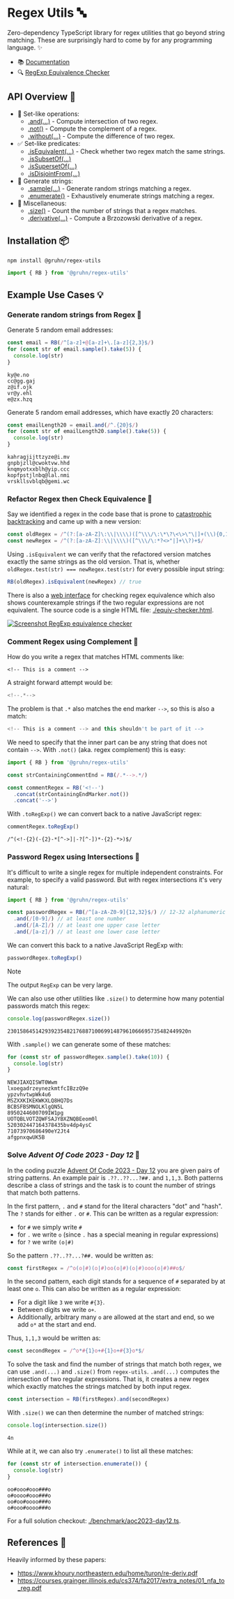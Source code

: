 # Regex Utils 🔤

Zero-dependency TypeScript library for regex utilities that go beyond string matching.
These are surprisingly hard to come by for any programming language. ✨

- 📚 [Documentation](https://gruhn.github.io/regex-utils/interfaces/RegexBuilder.html)
- 🔍 [RegExp Equivalence Checker](https://gruhn.github.io/regex-utils/equiv-checker.html)

## API Overview 🚀

- 🔗 Set-like operations:
  - [.and(...)](https://gruhn.github.io/regex-utils/interfaces/RegexBuilder.html#and) - Compute intersection of two regex.
  - [.not()](https://gruhn.github.io/regex-utils/interfaces/RegexBuilder.html#not) - Compute the complement of a regex.
  - [.without(...)](https://gruhn.github.io/regex-utils/interfaces/RegexBuilder.html#without) - Compute the difference of two regex.
- ✅ Set-like predicates:
  - [.isEquivalent(...)](https://gruhn.github.io/regex-utils/interfaces/RegexBuilder.html#isEquivalent) - Check whether two regex match the same strings.
  - [.isSubsetOf(...)](https://gruhn.github.io/regex-utils/interfaces/RegexBuilder.html#isSubsetOf)
  - [.isSupersetOf(...)](https://gruhn.github.io/regex-utils/interfaces/RegexBuilder.html#isSupersetOf)
  - [.isDisjointFrom(...)](https://gruhn.github.io/regex-utils/interfaces/RegexBuilder.html#isDisjointFrom)
- 📜 Generate strings:
  - [.sample(...)](https://gruhn.github.io/regex-utils/interfaces/RegexBuilder.html#sample) - Generate random strings matching a regex.
  - [.enumerate()](https://gruhn.github.io/regex-utils/interfaces/RegexBuilder.html#enumerate) - Exhaustively enumerate strings matching a regex.
- 🔧 Miscellaneous:
  - [.size()](https://gruhn.github.io/regex-utils/interfaces/RegexBuilder.html#size) - Count the number of strings that a regex matches.
  - [.derivative(...)](https://gruhn.github.io/regex-utils/interfaces/RegexBuilder.html#derivative) - Compute a Brzozowski derivative of a regex.

## Installation 📦

```bash
npm install @gruhn/regex-utils
```
```typescript
import { RB } from '@gruhn/regex-utils'
```

## Example Use Cases 💡

### Generate random strings from Regex 📜

Generate 5 random email addresses:
```typescript
const email = RB(/^[a-z]+@[a-z]+\.[a-z]{2,3}$/)
for (const str of email.sample().take(5)) {
  console.log(str)
}
```
```
ky@e.no
cc@gg.gaj
z@if.ojk
vr@y.ehl
e@zx.hzq
```

Generate 5 random email addresses, which have exactly 20 characters:
```typescript
const emailLength20 = email.and(/^.{20}$/)
for (const str of emailLength20.sample().take(5)) {
  console.log(str)
}
```
```
kahragjijttzyze@i.mv
gnpbjzll@cwoktvw.hhd
knqmyotxxblh@yip.ccc
kopfpstjlnbq@lal.nmi
vrskllsvblqb@gemi.wc
```

### Refactor Regex then Check Equivalence 🔄

Say we identified a regex in the code base that is prone to
[catastrophic backtracking](https://stackoverflow.com/questions/45463148/fixing-catastrophic-backtracking-in-regular-expression)
and came up with a new version:

```typescript
const oldRegex = /^(?:[a-zA-Z]\:\\|\\\\)([^\\\/\:\*\?\<\>\"\|]+(\\){0,1})+$/
const newRegex = /^(?:[a-zA-Z]:\\|\\\\)([^\\\/\:*?<>"|]+\\?)+$/
```

Using `.isEquivalent` we can verify that the refactored version matches exactly the same strings as the old version.
That is, whether `oldRegex.test(str) === newRegex.test(str)` for every possible input string:

```typescript
RB(oldRegex).isEquivalent(newRegex) // true
```

There is also a [web interface](https://gruhn.github.io/regex-utils/equiv-checker.html) for checking regex equivalence
which also shows counterexample strings if the two regular expressions are not equivalent.
The source code is a single HTML file: [./equiv-checker.html](./equiv-checker.html).

<a href="https://gruhn.github.io/regex-utils/equiv-checker.html">
  <img alt="Screenshot RegExp equivalence checker" src="./equiv-checker-screenshot.png" />
</a>

### Comment Regex using Complement 💬

How do you write a regex that matches HTML comments like:
```
<!-- This is a comment -->
```
A straight forward attempt would be:
```typescript
<!--.*-->
```
The problem is that `.*` also matches the end marker `-->`, 
so this is also a match:
```typescript
<!-- This is a comment --> and this shouldn't be part of it -->
```
We need to specify that the inner part can be any string that does not contain `-->`.
With `.not()` (aka. regex complement) this is easy:

```typescript
import { RB } from '@gruhn/regex-utils'

const strContainingCommentEnd = RB(/.*-->.*/)

const commentRegex = RB('<!--')
  .concat(strContainingEndMarker.not())
  .concat('-->')
```

With `.toRegExp()` we can convert back to a native JavaScript regex:
```typescript
commentRegex.toRegExp()
```
```
/^(<!-{2}(-{2}-*[^->]|-?[^-])*-{2}-*>)$/
```

### Password Regex using Intersections 🔐

It's difficult to write a single regex for multiple independent constraints.
For example, to specify a valid password.
But with regex intersections it's very natural:

```typescript
import { RB } from '@gruhn/regex-utils'

const passwordRegex = RB(/^[a-zA-Z0-9]{12,32}$/) // 12-32 alphanumeric characters
  .and(/[0-9]/) // at least one number
  .and(/[A-Z]/) // at least one upper case letter   
  .and(/[a-z]/) // at least one lower case letter
```

We can convert this back to a native JavaScript RegExp with:
```typescript
passwordRegex.toRegExp()
```
> [!NOTE]  
> The output `RegExp` can be very large.

We can also use other utilities like `.size()` to determine how many potential passwords match this regex:
```typescript
console.log(passwordRegex.size())
```
```
2301586451429392354821768871006991487961066695735482449920n
```

With `.sample()` we can generate some of these matches:
```typescript
for (const str of passwordRegex.sample().take(10)) {
  console.log(str)
}
```
```
NEWJIAXQISWT0Wwm
lxoegadrzeynezkmtfcIBzzQ9e
ypzvhvtwpWk4u6
MSZXXKIKEKWKXLQ8HQ7Ds
BCBSFBSMNOLKlgQN5L
8950244600709IW1pg
UOTQBLVOTZQWFSAJYBXZNQBEeom0l
520302447164378435bv4dp4ysC
71073970686490eY2Jt4
afgpnxqwUK5B
```


### Solve _Advent Of Code 2023 - Day 12_ 🎄

In the coding puzzle [Advent Of Code 2023 - Day 12](https://adventofcode.com/2023/day/12)
you are given pairs of string patterns.
An example pair is `.??..??...?##.` and `1,1,3`.
Both patterns describe a class of strings and the task is to count the number of strings that match both patterns.

In the first pattern, `.` and `#` stand for the literal characters "dot" and "hash".
The `?` stands for either `.` or `#`.
This can be written as a regular expression:

 - for `#` we simply write `#`
 - for `.` we write `o` (since `.` has a special meaning in regular expressions)
 - for `?` we write `(o|#)`

So the pattern `.??..??...?##.` would be written as:
```typescript
const firstRegex = /^o(o|#)(o|#)oo(o|#)(o|#)ooo(o|#)##o$/
```

In the second pattern, each digit stands for a sequence of `#` separated by at least one `o`.
This can also be written as a regular expression:

 - For a digit like `3` we write `#{3}`.
 - Between digits we write `o+`.
 - Additionally, arbitrary many `o` are allowed at the start and end,
   so we add `o*` at the start and end.
   
Thus, `1,1,3` would be written as:
```typescript
const secondRegex = /^o*#{1}o+#{1}o+#{3}o*$/
```

To solve the task and find the number of strings that match both regex,
we can use `.and(...)` and `.size()` from `regex-utils`.
`.and(...)` computes the intersection of two regular expressions.
That is, it creates a new regex which exactly matches the strings matched by both input regex.
```typescript
const intersection = RB(firstRegex).and(secondRegex)
```
With `.size()` we can then determine the number of matched strings:
```typescript
console.log(intersection.size())
```
```
4n
```

While at it, we can also try `.enumerate()` to list all these matches:
```typescript
for (const str of intersection.enumerate()) {
  console.log(str)
}
```
```
oo#ooo#ooo###o
o#oooo#ooo###o
oo#oo#oooo###o
o#ooo#oooo###o
```

For a full solution checkout: [./benchmark/aoc2023-day12.ts](./benchmark/aoc2023-day12.ts).

## References 📖

Heavily informed by these papers:
- https://www.khoury.northeastern.edu/home/turon/re-deriv.pdf
- https://courses.grainger.illinois.edu/cs374/fa2017/extra_notes/01_nfa_to_reg.pdf
